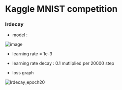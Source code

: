 # Kaggle MNIST competition


### lrdecay
* model : 

![image](https://user-images.githubusercontent.com/19871043/159160021-dee7815a-5352-44f9-9c7c-de7ebbf877b7.png)

* learning rate = 1e-3

* learning rate decay : 0.1 mutliplied per 20000 step

* loss graph

![lrdecay_epoch20](https://user-images.githubusercontent.com/19871043/159159997-138f8471-4a8c-4219-af71-7c63633cf7ff.jpg)
